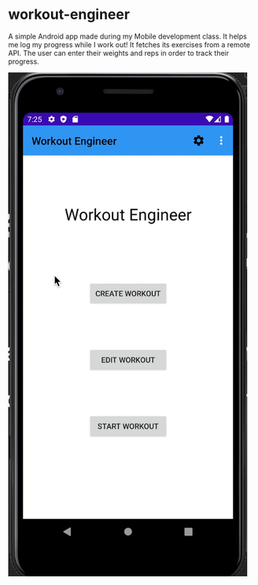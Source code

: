 # workout-engineer

A simple Android app made during my Mobile development class. It helps me log my progress while I work out! It fetches its exercises from a remote API.
The user can enter their weights and reps in order to track their progress.

![workout-engineer-image](https://github.com/WilliamMeroz/workout-engineer/blob/master/Screen%20Shot%202021-05-15%20at%203.38.15%20PM.png)
